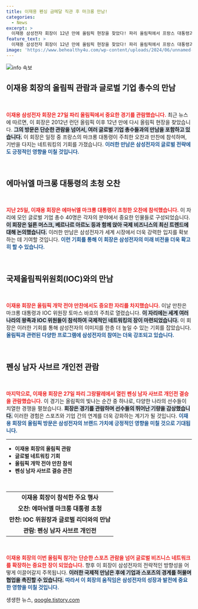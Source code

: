 ```yaml
---
title: 이재용 펜싱 금메달 직관 후 마크롱 만남!
categories:
  - News
excerpt: >
  이재용 삼성전자 회장이 12년 만에 올림픽 현장을 찾았다! 파리 올림픽에서 프랑스 대통령과 글로벌 기업 총수들과의 만남을 통해 삼성의 위상을 강화하며, 펜싱 결승을 관람하는 모습이 화제다.
feature_text: >
  이재용 삼성전자 회장이 12년 만에 올림픽 현장을 찾았다! 파리 올림픽에서 프랑스 대통령과 글로벌 기업 총수들과의 만남을 통해 삼성의 위상을 강화하며, 펜싱 결승을 관람하는 모습이 화제다.
image: 'https://www.behealthy4u.com/wp-content/uploads/2024/06/unnamed-file.png'
---
```


<p><img src="https://www.behealthy4u.com/wp-content/uploads/2024/06/unnamed-file.png" alt="info 속보" /></p>

<h2 data-ke-size="size26">이재용 회장의 올림픽 관람과 글로벌 기업 총수의 만남</h2>

<p data-ke-size="size16">&nbsp;</p>

<p><b><span style="color: #ee2323;">이재용 삼성전자 회장은 27일 파리 올림픽에서 중요한 경기를 관람했습니다.</span></b> 최근 뉴스에 따르면, 이 회장은 2012년 런던 올림픽 이후 12년 만에 다시 올림픽 현장을 찾았습니다. <b><span style="background-color: #21538527;">그의 방문은 단순한 관람을 넘어서, 여러 글로벌 기업 총수들과의 만남을 포함하고 있습니다.</span></b> 이 회장은 일정 중 프랑스의 마크롱 대통령이 주최한 오찬과 만찬에 참석하며, 기반을 다지는 네트워킹의 기회를 가졌습니다. <b><span style="color: #1a5490;">이러한 만남은 삼성전자의 글로벌 전략에도 긍정적인 영향을 미칠 것입니다.</span></b></p>

<p data-ke-size="size16">&nbsp;</p>

<h2 data-ke-size="size26">에마뉘엘 마크롱 대통령의 초청 오찬</h2>

<p data-ke-size="size16">&nbsp;</p>

<p><b><span style="color: #ee2323;">지난 25일, 이재용 회장은 에마뉘엘 마크롱 대통령이 초청한 오찬에 참석했습니다.</span></b> 이 자리에 모인 글로벌 기업 총수 40명은 각자의 분야에서 중요한 인물들로 구성되었습니다. <b><span style="background-color: #21538527;">이 회장은 일론 머스크, 베르나르 아르노 등과 함께 앉아 국제 비즈니스의 최신 트렌드에 대해 논의했습니다.</span></b> 이러한 만남은 삼성전자가 세계 시장에서 더욱 강력한 입지를 확보하는 데 기여할 것입니다. <b><span style="color: #1a5490;">이런 기회를 통해 이 회장은 삼성전자의 미래 비전을 더욱 확고히 할 수 있습니다.</span></b></p>

<p data-ke-size="size16">&nbsp;</p>

<h2 data-ke-size="size26">국제올림픽위원회(IOC)와의 만남</h2>

<p data-ke-size="size16">&nbsp;</p>

<p><b><span style="color: #ee2323;">이재용 회장은 올림픽 개막 전야 만찬에서도 중요한 자리를 차지했습니다.</span></b> 이날 만찬은 마크롱 대통령과 IOC 위원장 토마스 바흐의 주최로 열렸습니다. <b><span style="background-color: #21538527;">이 자리에는 세계 여러 나라의 왕족과 IOC 위원들이 참석하여 국제적인 네트워킹의 장이 마련되었습니다.</span></b> 이 회장은 이러한 기회를 통해 삼성전자의 이미지를 한층 더 높일 수 있는 기회를 잡았습니다. <b><span style="color: #1a5490;">올림픽과 관련된 다양한 프로그램에 삼성전자의 참여는 더욱 강조되고 있습니다.</span></b></p>

<p data-ke-size="size16">&nbsp;</p>

<h2 data-ke-size="size26">펜싱 남자 사브르 개인전 관람</h2>

<p data-ke-size="size16">&nbsp;</p>

<p><b><span style="color: #ee2323;">마지막으로, 이재용 회장은 27일 파리 그랑팔레에서 열린 펜싱 남자 사브르 개인전 결승을 관람했습니다.</span></b> 이 경기는 올림픽의 빛나는 순간 중 하나로, 다양한 나라의 선수들이 치열한 경쟁을 펼쳤습니다. <b><span style="background-color: #21538527;">회장은 경기를 관람하며 선수들의 뛰어난 기량을 감상했습니다.</span></b> 이러한 경험은 스포츠와 기업 간의 연계를 더욱 강화하는 계기가 될 것입니다. <b><span style="color: #1a5490;">이재용 회장의 올림픽 방문은 삼성전자의 브랜드 가치에 긍정적인 영향을 미칠 것으로 기대됩니다.</span></b></p>

<hr>

<ul>
  <li><b>이재용 회장의 올림픽 관람</b></li>
  <li><b>글로벌 네트워킹 기회</b></li>
  <li><b>올림픽 개막 전야 만찬 참석</b></li>
  <li><b>펜싱 남자 사브르 결승 관전</b></li>
</ul>

<p data-ke-size="size16">&nbsp;</p>

<table style="width: 100%; border-collapse: collapse;">
  <tr>
    <td style="text-align: center; height: 17px;"><b>이재용 회장이 참석한 주요 행사</b></td>
  </tr>
  <tr>
    <td style="text-align: center; height: 17px;"><b>오찬: 에마뉘엘 마크롱 대통령 초청</b></td>
  </tr>
  <tr>
    <td style="text-align: center; height: 17px;"><b>만찬: IOC 위원장과 글로벌 리더와의 만남</b></td>
  </tr>
  <tr>
    <td style="text-align: center; height: 17px;"><b>관람: 펜싱 남자 사브르 개인전</b></td>
  </tr>
</table>

<p data-ke-size="size16">&nbsp;</p>

<p><b><span style="color: #ee2323;">이재용 회장의 이번 올림픽 참가는 단순한 스포츠 관람을 넘어 글로벌 비즈니스 네트워크를 확장하는 중요한 장이 되었습니다.</span></b> 향후 이 회장이 삼성전자의 전략적인 방향성을 어떻게 이끌어갈지 주목됩니다. <b><span style="background-color: #21538527;">이러한 국제적 만남은 후에 기업과 스포츠의 경계를 허물며 협업을 촉진할 수 있습니다.</span></b> <b><span style="color: #1a5490;">따라서 이 회장의 움직임은 삼성전자의 성장과 발전에 중요한 영향을 미칠 것입니다.</span></b></p>
생생한 뉴스, <a href="https://qoogle.tistory.com" rel="dofollow">qoogle.tistory.com</a>


